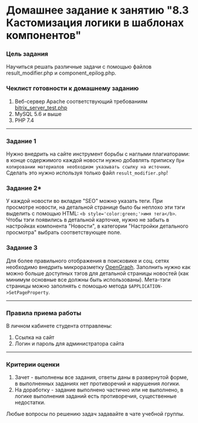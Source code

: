 # Домашнее задание к занятию "8.3	Кастомизация логики в шаблонах компонентов"

### Цель задания

Научиться решать различные задачи с помощью файлов result_modifier.php и component_epilog.php.


### Чеклист готовности к домашнему заданию

1. Веб-сервер Apache соответствующий требованиям [bitrix_server_test.php](https://www.1c-bitrix.ru/download/scripts/bitrix_server_test.php)
2. MySQL 5.6 и выше
3. PHP 7.4


------

### Задание 1

Нужно внедрить на сайте инструмент борьбы с наглыми плагиаторами: в конце содержимого каждой новости нужно добавлять приписку `При копировании материалов необходиом указывать ссылку на источник`.
Сделать это нужно используя только файл `result_modifier.php`!

### Задание 2*

У каждой новости во вкладке "SEO" можно указать теги.
При просмотре новости, на детальной странице было бы неплохо эти тэги выделить с помощью HTML: `<b style='color:green;'>имя тега</b>`.
Чтобы тэги появились в детальной карточке, нужно не забыть в настройках компонента "Новости", в категории "Настройки детального просмотра" выбрать соответствующее поле.

### Задание 3

Для более правильного отображения в поисковике и соц. сетях необходимо внедрить микроразметку [OpenGraph](https://yandex.ru/support/webmaster/open-graph/intro-open-graph.html).
Заполнить нужно как можно больше доступных тэгов для детальной страницы новостей (как минимум основные все должны быть использованы).
Мета-тэги страницы можно заполнять с помощью метода `$APPLICATION->SetPageProperty`.

------

### Правила приема работы

В личном кабинете студента отправлены:
1.  Ссылка на сайт
2.  Логин и пароль для администратора сайта

------

### Критерии оценки

1. Зачет - выполнены все задания, ответы даны в развернутой форме, в выполненных заданиях нет противоречий и нарушения логики.
2. На доработку - задание выполнено частично или не выполнено, в логике выполнения заданий есть противоречия, существенные недостатки.

Любые вопросы по решению задач задавайте в чате учебной группы.
